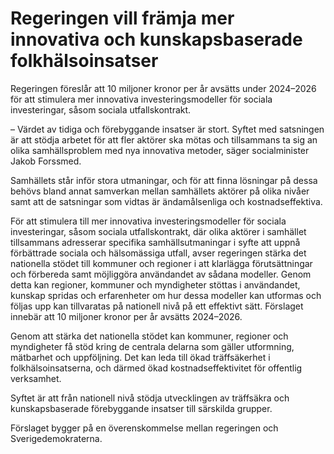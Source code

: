 # Regeringen vill främja mer innovativa och kunskapsbaserade folkhälsoinsatser

Regeringen föreslår att 10 miljoner kronor per år avsätts under 2024–2026 för att stimulera mer innovativa investeringsmodeller för sociala investeringar, såsom sociala utfallskontrakt.

– Värdet av tidiga och förebyggande insatser är stort. Syftet med satsningen är att stödja arbetet för att fler aktörer ska mötas och tillsammans ta sig an olika samhällsproblem med nya innovativa metoder, säger socialminister Jakob Forssmed.

Samhällets står inför stora utmaningar, och för att finna lösningar på dessa behövs bland annat samverkan mellan samhällets aktörer på olika nivåer samt att de satsningar som vidtas är ändamålsenliga och kostnadseffektiva.

För att stimulera till mer innovativa investeringsmodeller för sociala investeringar, såsom sociala utfallskontrakt, där olika aktörer i samhället tillsammans adresserar specifika samhällsutmaningar i syfte att uppnå förbättrade sociala och hälsomässiga utfall, avser regeringen stärka det nationella stödet till kommuner och regioner i att klarlägga förutsättningar och förbereda samt möjliggöra användandet av sådana modeller. Genom detta kan regioner, kommuner och myndigheter stöttas i användandet, kunskap spridas och erfarenheter om hur dessa modeller kan utformas och följas upp kan tillvaratas på nationell nivå på ett effektivt sätt. Förslaget innebär att 10 miljoner kronor per år avsätts 2024–2026.

Genom att stärka det nationella stödet kan kommuner, regioner och myndigheter få stöd kring de centrala delarna som gäller utformning, mätbarhet och uppföljning. Det kan leda till ökad träffsäkerhet i folkhälsoinsatserna, och därmed ökad kostnadseffektivitet för offentlig verksamhet.

Syftet är att från nationell nivå stödja utvecklingen av träffsäkra och kunskapsbaserade förebyggande insatser till särskilda grupper.

Förslaget bygger på en överenskommelse mellan regeringen och Sverigedemokraterna.
